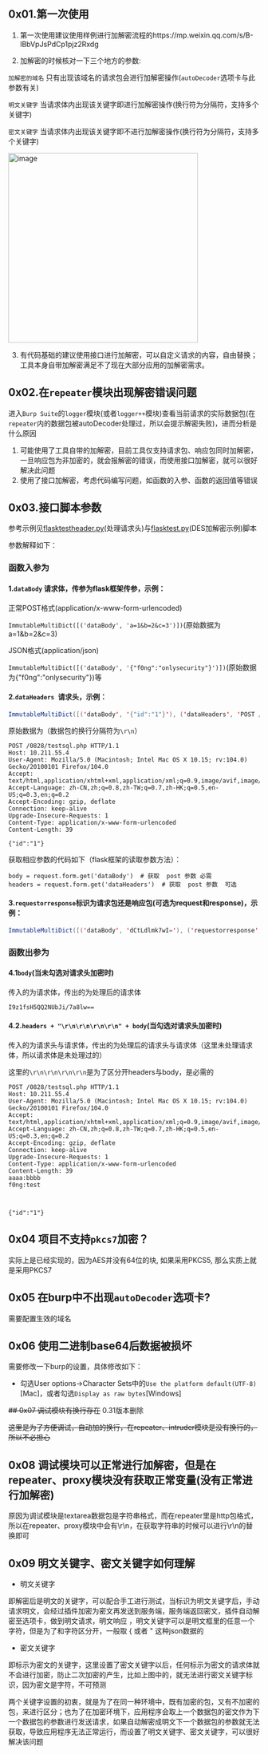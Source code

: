 ## 0x01.第一次使用

1. 第一次使用建议使用样例进行加解密流程的https://mp.weixin.qq.com/s/B-lBbVpJsPdCp1pjz2Rxdg

2. 加解密的时候核对一下三个地方的参数:

`加解密的域名` 只有出现该域名的请求包会进行加解密操作(`autoDecoder`选项卡与此参数有关)

`明文关键字` 当请求体内出现该关键字即进行加解密操作(换行符为分隔符，支持多个关键字)

`密文关键字` 当请求体内出现该关键字即不进行加解密操作(换行符为分隔符，支持多个关键字)

<img width="380" alt="image" src="https://user-images.githubusercontent.com/48286013/187074998-90ddce7f-7b65-4721-8803-2c5e82e16295.png">

3. 有代码基础的建议使用接口进行加解密，可以自定义请求的内容，自由替换；工具本身自带加解密满足不了现在大部分应用的加解密需求。



## 0x02.在`repeater`模块出现解密错误问题

进入`Burp Suite`的`logger`模块(或者`logger++`模块)查看当前请求的实际数据包(在`repeater`内的数据包被autoDecoder处理过，所以会提示解密失败)，进而分析是什么原因

1. 可能使用了工具自带的加解密，目前工具仅支持请求包、响应包同时加解密，一旦响应包为非加密的，就会报解密的错误，而使用接口加解密，就可以很好解决此问题
2. 使用了接口加解密，考虑代码编写问题，如函数的入参、函数的返回值等错误



## 0x03.接口脚本参数

参考示例见[flasktestheader.py](https://github.com/f0ng/autoDecoder/blob/main/flasktestheader.py)(处理请求头)与[flasktest.py](https://github.com/f0ng/autoDecoder/blob/main/flasktest.py)(DES加解密示例)脚本

参数解释如下：

### 函数入参为

#### 1.`dataBody` 请求体，传参为flask框架传参，示例：

正常POST格式(application/x-www-form-urlencoded)

`ImmutableMultiDict([('dataBody', 'a=1&b=2&c=3')])`(原始数据为a=1&b=2&c=3)

JSON格式(application/json)

`ImmutableMultiDict([('dataBody', '{"f0ng":"onlysecurity"}')])`(原始数据为{"f0ng":"onlysecurity"})等



#### 2.`dataHeaders `请求头，示例：

```java
ImmutableMultiDict([('dataBody', '{"id":"1"}'), ('dataHeaders', 'POST /0828/testsql.php HTTP/1.1\r\nHost: 10.211.55.4\r\nUser-Agent: Mozilla/5.0 (Macintosh; Intel Mac OS X 10.15; rv:104.0) Gecko/20100101 Firefox/104.0\r\nAccept: text/html,application/xhtml+xml,application/xml;q=0.9,image/avif,image/webp,*/*;q=0.8\r\nAccept-Language: zh-CN,zh;q=0.8,zh-TW;q=0.7,zh-HK;q=0.5,en-US;q=0.3,en;q=0.2\r\nAccept-Encoding: gzip, deflate\r\nConnection: keep-alive\r\nUpgrade-Insecure-Requests: 1\r\nContent-Type: application/x-www-form-urlencoded\r\nContent-Length: 39\r\n')])
```

原始数据为（数据包的换行分隔符为`\r\n`）

```
POST /0828/testsql.php HTTP/1.1
Host: 10.211.55.4
User-Agent: Mozilla/5.0 (Macintosh; Intel Mac OS X 10.15; rv:104.0) Gecko/20100101 Firefox/104.0
Accept: text/html,application/xhtml+xml,application/xml;q=0.9,image/avif,image/webp,*/*;q=0.8
Accept-Language: zh-CN,zh;q=0.8,zh-TW;q=0.7,zh-HK;q=0.5,en-US;q=0.3,en;q=0.2
Accept-Encoding: gzip, deflate
Connection: keep-alive
Upgrade-Insecure-Requests: 1
Content-Type: application/x-www-form-urlencoded
Content-Length: 39

{"id":"1"}
```

获取相应参数的代码如下（flask框架的读取参数方法）：

```
body = request.form.get('dataBody')  # 获取  post 参数 必需
headers = request.form.get('dataHeaders')  # 获取  post 参数  可选
```

#### 3.`requestorresponse`标识为请求包还是响应包(可选为request和response)，示例：
```Java
ImmutableMultiDict([('dataBody', 'dCtLdlmk7wI='), ('requestorresponse', 'response')])
```


### 函数出参为

#### 4.1`body`(当未勾选对请求头加密时)

传入的为请求体，传出的为处理后的请求体

```
I9z1fsH5QQ2NUbJi/7a8lw==
```



#### 4.2.`headers + "\r\n\r\n\r\n\r\n" + body`(当勾选对请求头加密时)

传入的为请求头与请求体，传出的为处理后的请求头与请求体（这里未处理请求体，所以请求体是未处理过的）

这里的`\r\n\r\n\r\n\r\n`是为了区分开headers与body，是必需的

```
POST /0828/testsql.php HTTP/1.1
Host: 10.211.55.4
User-Agent: Mozilla/5.0 (Macintosh; Intel Mac OS X 10.15; rv:104.0) Gecko/20100101 Firefox/104.0
Accept: text/html,application/xhtml+xml,application/xml;q=0.9,image/avif,image/webp,*/*;q=0.8
Accept-Language: zh-CN,zh;q=0.8,zh-TW;q=0.7,zh-HK;q=0.5,en-US;q=0.3,en;q=0.2
Accept-Encoding: gzip, deflate
Connection: keep-alive
Upgrade-Insecure-Requests: 1
Content-Type: application/x-www-form-urlencoded
Content-Length: 39
aaaa:bbbb
f0ng:test



{"id":"1"}
```


## 0x04 项目不支持`pkcs7`加密？

实际上是已经实现的，因为AES并没有64位的块, 如果采用PKCS5, 那么实质上就是采用PKCS7

## 0x05 在burp中不出现`autoDecoder`选项卡?

需要配置生效的域名

## 0x06 使用二进制base64后数据被损坏

需要修改一下burp的设置，具体修改如下：

- 勾选User options->Character Sets中的`Use the platform default(UTF-8)`[Mac]，或者勾选`Display as raw bytes`[Windows]


~~## 0x07 调试模块有换行存在~~ 0.31版本删除

~~这里是为了方便调试，自动加的换行，在repeater、intruder模块是没有换行的，所以不必担心~~


## 0x08 调试模块可以正常进行加解密，但是在repeater、proxy模块没有获取正常变量(没有正常进行加解密)

原因为调试模块是textarea数据包是字符串格式，而在repeater里是http包格式，所以在repeater、proxy模块中会有\r\n，在获取字符串的时候可以进行\r\n的替换即可

## 0x09 明文关键字、密文关键字如何理解

- 明文关键字

即解密后是明文的关键字，可以配合手工进行测试，当标识为明文关键字后，手动请求明文，会经过插件加密为密文再发送到服务端，服务端返回密文，插件自动解密至选项卡，做到明文请求，明文响应
，明文关键字可以是明文框里的任意一个字符，但是为了和字符区分开，一般取 { 或者 " 这种json数据的

- 密文关键字
  
即标示为密文的关键字，这里设置了密文关键字以后，任何标示为密文的请求体就不会进行加密，防止二次加密的产生，比如上图中的，就无法进行密文关键字标识，因为密文是字符，不可预测

两个关键字设置的初衷，就是为了在同一种环境中，既有加密的包，又有不加密的包，来进行区分；也为了在加密环境下，应用程序会取上一个数据包的密文作为下一个数据包的参数进行发送请求，如果自动解密成明文下一个数据包的参数就无法获取，导致应用程序无法正常运行，而设置了明文关键字、密文关键字，可以很好解决该问题

